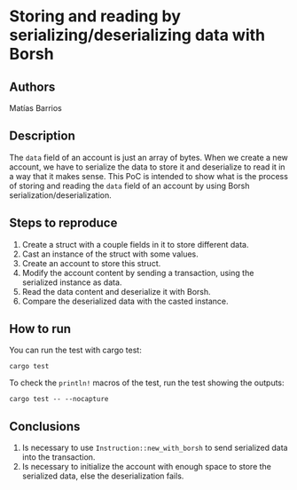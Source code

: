 # Storing and reading by serializing/deserializing data with Borsh
## Authors
Matías Barrios

## Description
The `data` field of an account is just an array of bytes. When we create a new account, we have to serialize the data to store it and deserialize to read it in a way that it makes sense.
This PoC is intended to show what is the process of storing and reading the `data` field of an account by using Borsh serialization/deserialization.

## Steps to reproduce
1. Create a struct with a couple fields in it to store different data.
2. Cast an instance of the struct with some values.
3. Create an account to store this struct.
4. Modify the account content by sending a transaction, using the serialized instance as data.
5. Read the data content and deserialize it with Borsh.
6. Compare the deserialized data with the casted instance.

## How to run
You can run the test with cargo test:
```shell
cargo test
```
To check the `println!` macros of the test, run the test showing the outputs:
```shell
cargo test -- --nocapture
```

## Conclusions
1. Is necessary to use `Instruction::new_with_borsh` to send serialized data into the transaction.
2. Is necessary to initialize the account with enough space to store the serialized data, else the deserialization fails.

